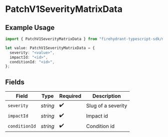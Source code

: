 # PatchV1SeverityMatrixData

## Example Usage

```typescript
import { PatchV1SeverityMatrixData } from "firehydrant-typescript-sdk/models/components";

let value: PatchV1SeverityMatrixData = {
  severity: "<value>",
  impactId: "<id>",
  conditionId: "<id>",
};
```

## Fields

| Field              | Type               | Required           | Description        |
| ------------------ | ------------------ | ------------------ | ------------------ |
| `severity`         | *string*           | :heavy_check_mark: | Slug of a severity |
| `impactId`         | *string*           | :heavy_check_mark: | Impact id          |
| `conditionId`      | *string*           | :heavy_check_mark: | Condition id       |